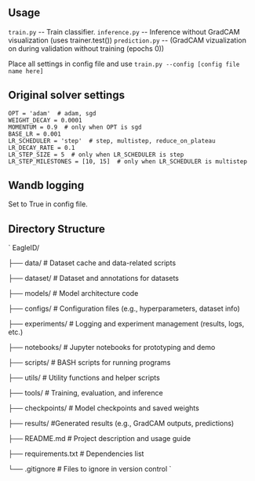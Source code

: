 
## Usage
  `train.py` -- Train classifier.
  `inference.py` -- Inference without GradCAM visualization (uses trainer.test())
  `prediction.py` -- (GradCAM vizualization on during validation without training (epochs 0))

  Place all settings in config file and use `train.py --config [config file name here]`


  ## Original solver settings
    OPT = 'adam'  # adam, sgd
    WEIGHT_DECAY = 0.0001
    MOMENTUM = 0.9  # only when OPT is sgd
    BASE_LR = 0.001
    LR_SCHEDULER = 'step'  # step, multistep, reduce_on_plateau
    LR_DECAY_RATE = 0.1
    LR_STEP_SIZE = 5  # only when LR_SCHEDULER is step
    LR_STEP_MILESTONES = [10, 15]  # only when LR_SCHEDULER is multistep

## Wandb logging
Set to True in config file.


## Directory Structure
`
EagleID/

├── data/                  # Dataset cache and data-related scripts

├── dataset/               # Dataset and annotations for datasets

├── models/                # Model architecture code

├── configs/               # Configuration files (e.g., hyperparameters, dataset info)

├── experiments/           # Logging and experiment management (results, logs, etc.)

├── notebooks/             # Jupyter notebooks for prototyping and demo

├── scripts/               # BASH scripts for running programs

├── utils/                 # Utility functions and helper scripts

├── tools/                 # Training, evaluation, and inference

├── checkpoints/           # Model checkpoints and saved weights

├── results/               #Generated results (e.g., GradCAM outputs, predictions)

├── README.md              # Project description and usage guide

├── requirements.txt       # Dependencies list

└── .gitignore             # Files to ignore in version control
`